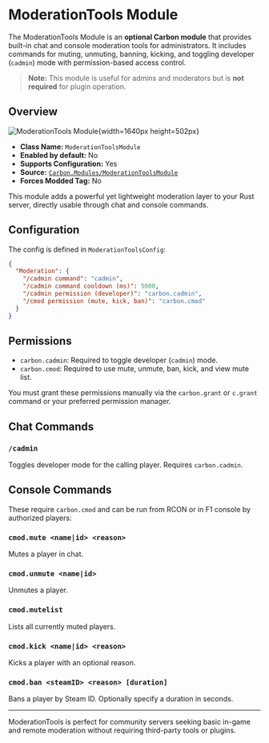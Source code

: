 # ModerationTools Module

The ModerationTools Module is an **optional Carbon module** that provides built-in chat and console moderation tools for
administrators. It includes commands for muting, unmuting, banning, kicking, and toggling developer (`cadmin`) mode with
permission-based access control.

> **Note:** This module is useful for admins and moderators but is **not required** for plugin operation.

## Overview

![ModerationTools Module](/misc/moderationtools_a.webp){width=1640px height=502px}

- **Class Name:** `ModerationToolsModule`
- **Enabled by default:** No
- **Supports Configuration:** Yes
- **Source:** [`Carbon.Modules/ModerationToolsModule`](https://github.com/CarbonCommunity/Carbon.Modules/tree/develop/src/ModerationToolsModule)
- **Forces Modded Tag:** No

This module adds a powerful yet lightweight moderation layer to your Rust server, directly usable through chat and
console commands.

## Configuration

The config is defined in `ModerationToolsConfig`:

```json
{
  "Moderation": {
    "/cadmin command": "cadmin",
    "/cadmin command cooldown (ms)": 5000,
    "/cadmin permission (developer)": "carbon.cadmin",
    "/cmod permission (mute, kick, ban)": "carbon.cmod"
  }
}
```

## Permissions

- `carbon.cadmin`: Required to toggle developer (`cadmin`) mode.
- `carbon.cmod`: Required to use mute, unmute, ban, kick, and view mute list.

You must grant these permissions manually via the `carbon.grant` or `c.grant` command or your preferred permission manager.

## Chat Commands

### `/cadmin`

Toggles developer mode for the calling player. Requires `carbon.cadmin`.

## Console Commands

These require `carbon.cmod` and can be run from RCON or in F1 console by authorized players:

### `cmod.mute <name|id> <reason>`

Mutes a player in chat.

### `cmod.unmute <name|id>`

Unmutes a player.

### `cmod.mutelist`

Lists all currently muted players.

### `cmod.kick <name|id> <reason>`

Kicks a player with an optional reason.

### `cmod.ban <steamID> <reason> [duration]`

Bans a player by Steam ID. Optionally specify a duration in seconds.

---

ModerationTools is perfect for community servers seeking basic in-game and remote moderation without requiring
third-party tools or plugins.
